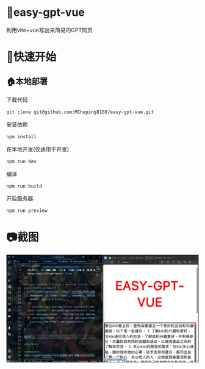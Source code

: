 # 🌟easy-gpt-vue
利用vite+vue写出来简易的GPT网页

# 🚀快速开始
## 🏠本地部署
下载代码
```bash
git clone git@github.com:MCheping8108/easy-gpt-vue.git
```

安装依赖
```bash
npm install
```

在本地开发(仅适用于开发)
```bash
npm run dev
```

编译
```bash
npm run build
```

开启服务器
```bash
npm run preview
```

# 📷截图
![Alt text](./docs/images/image.png)
